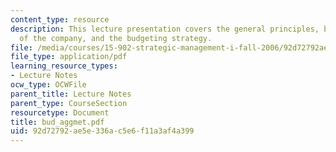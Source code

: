 ```yaml
---
content_type: resource
description: This lecture presentation covers the general principles, budget, strategies
  of the company, and the budgeting strategy.
file: /media/courses/15-902-strategic-management-i-fall-2006/92d72792ae5e336ac5e6f11a3af4a399_bud_aggmet.pdf
file_type: application/pdf
learning_resource_types:
- Lecture Notes
ocw_type: OCWFile
parent_title: Lecture Notes
parent_type: CourseSection
resourcetype: Document
title: bud_aggmet.pdf
uid: 92d72792-ae5e-336a-c5e6-f11a3af4a399
---
```

